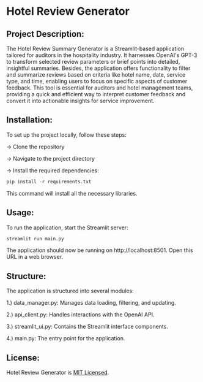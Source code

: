 # Hotel Review Generator

## Project Description:

The Hotel Review Summary Generator is a Streamlit-based application tailored for auditors in the hospitality industry. It harnesses OpenAI's GPT-3 to transform selected review parameters or brief points into detailed, insightful summaries. Besides, the application offers functionality to filter and summarize reviews based on criteria like hotel name, date, service type, and time, enabling users to focus on specific aspects of customer feedback. This tool is essential for auditors and hotel management teams, providing a quick and efficient way to interpret customer feedback and convert it into actionable insights for service improvement. 

## Installation:

To set up the project locally, follow these steps:

-> Clone the repository

-> Navigate to the project directory

-> Install the required dependencies:

```python
pip install -r requirements.txt
```


This command will install all the necessary libraries.

## Usage:

To run the application, start the Streamlit server:
```python
streamlit run main.py
```

The application should now be running on http://localhost:8501. Open this URL in a web browser.

## Structure:

The application is structured into several modules:

1.) data_manager.py: Manages data loading, filtering, and updating.

2.) api_client.py: Handles interactions with the OpenAI API.

3.) streamlit_ui.py: Contains the Streamlit interface components.

4.) main.py: The entry point for the application.

## License:

Hotel Review Generator is [MIT Licensed](https://github.com/Shiv0989/Hotel_Review_Generator/blob/main/LICENSE).
